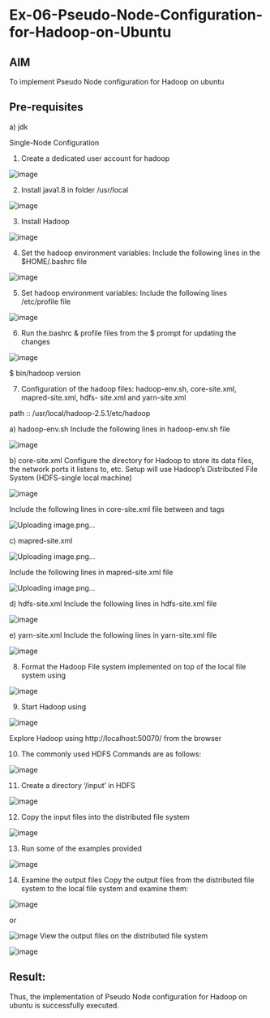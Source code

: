 # Ex-06-Pseudo-Node-Configuration-for-Hadoop-on-Ubuntu

## AIM

To implement Pseudo Node configuration for Hadoop on ubuntu

## Pre-requisites

a) jdk

Single-Node Configuration

1.	Create a dedicated user account for hadoop


![image](https://github.com/gunupatidheeraj/Ex-06-Pseudo-Node-Configuration-for-Hadoop-on-Ubuntu/assets/146909163/dc836092-ce76-4bcd-a965-bdd83918d8be)

2.	Install java1.8 in folder /usr/local


  ![image](https://github.com/gunupatidheeraj/Ex-06-Pseudo-Node-Configuration-for-Hadoop-on-Ubuntu/assets/146909163/d49170bb-7c79-45b3-80e2-df4413abcf5e)

3.	Install Hadoop


![image](https://github.com/gunupatidheeraj/Ex-06-Pseudo-Node-Configuration-for-Hadoop-on-Ubuntu/assets/146909163/82947a99-cef2-4a55-bee3-bff53e5ff0c9)

4.	Set the hadoop environment variables: Include the following lines in the
$HOME/.bashrc file


![image](https://github.com/gunupatidheeraj/Ex-06-Pseudo-Node-Configuration-for-Hadoop-on-Ubuntu/assets/146909163/259fd779-e99d-4f87-bc7a-6f629968eac4)

 
5.	Set hadoop environment variables: Include the following lines /etc/profile file


![image](https://github.com/gunupatidheeraj/Ex-06-Pseudo-Node-Configuration-for-Hadoop-on-Ubuntu/assets/146909163/0cdf090f-03f4-416b-b8e9-98fbdd6cefce)


6.	Run the.bashrc & profile files from the $ prompt for updating the changes

![image](https://github.com/gunupatidheeraj/Ex-06-Pseudo-Node-Configuration-for-Hadoop-on-Ubuntu/assets/146909163/596ee2c7-0502-4fe6-b7c7-0338b77ce3e1)



$ bin/hadoop version	

7.	Configuration of the hadoop files: hadoop-env.sh, core-site.xml, mapred-site.xml, hdfs- site.xml and yarn-site.xml

path ::	/usr/local/hadoop-2.5.1/etc/hadoop

a)	hadoop-env.sh
Include the following lines in hadoop-env.sh file


![image](https://github.com/gunupatidheeraj/Ex-06-Pseudo-Node-Configuration-for-Hadoop-on-Ubuntu/assets/146909163/ac50077a-13d8-46ba-adf5-094abbc9179d)

b)	core-site.xml
Configure the directory for Hadoop to store its data files, the network ports it listens to, etc. Setup will use Hadoop’s Distributed File System (HDFS-single local machine)

![image](https://github.com/gunupatidheeraj/Ex-06-Pseudo-Node-Configuration-for-Hadoop-on-Ubuntu/assets/146909163/c84b6784-518f-490c-a3f2-b55726b1cac6)

 
Include the following lines in core-site.xml file between <configuration> and
</configuration> tags


![Uploading image.png…]()

c)	mapred-site.xml
 
![Uploading image.png…]()

Include the following lines in mapred-site.xml file


 ![Uploading image.png…]()


d)	hdfs-site.xml
Include the following lines in hdfs-site.xml file


![image](https://github.com/gunupatidheeraj/Ex-06-Pseudo-Node-Configuration-for-Hadoop-on-Ubuntu/assets/146909163/b76715b5-a7a6-4f9a-97a9-3ffa8308eb12)


e)	yarn-site.xml
Include the following lines in yarn-site.xml file


![image](https://github.com/gunupatidheeraj/Ex-06-Pseudo-Node-Configuration-for-Hadoop-on-Ubuntu/assets/146909163/a8fe8371-0e36-4e68-bc6d-58b56b568ed9)

8.	Format the Hadoop File system implemented on top of the local file system using


![image](https://github.com/gunupatidheeraj/Ex-06-Pseudo-Node-Configuration-for-Hadoop-on-Ubuntu/assets/146909163/d32cf21d-2387-4d13-bc21-9114508fa281)

9.	Start Hadoop using

![image](https://github.com/gunupatidheeraj/Ex-06-Pseudo-Node-Configuration-for-Hadoop-on-Ubuntu/assets/146909163/d52c3f9c-229c-466b-acca-29133dad6309)

Explore Hadoop using http://localhost:50070/ from the browser	
 
10.	The commonly used HDFS Commands are as follows:


![image](https://github.com/gunupatidheeraj/Ex-06-Pseudo-Node-Configuration-for-Hadoop-on-Ubuntu/assets/146909163/bdc0710e-e924-4ca8-9029-ed6abc503884)


11.	Create a directory ‘/input’ in HDFS

![image](https://github.com/gunupatidheeraj/Ex-06-Pseudo-Node-Configuration-for-Hadoop-on-Ubuntu/assets/146909163/c69d7a09-8d05-4bfb-8f68-8bc2b652677a)


12.	Copy the input files into the distributed file system


 ![image](https://github.com/gunupatidheeraj/Ex-06-Pseudo-Node-Configuration-for-Hadoop-on-Ubuntu/assets/146909163/9e39eeeb-7527-4f53-9e02-6b3effab2859)


13.	Run some of the examples provided

![image](https://github.com/gunupatidheeraj/Ex-06-Pseudo-Node-Configuration-for-Hadoop-on-Ubuntu/assets/146909163/e8849cb2-645a-4c10-b8a9-d0bee3931913)


14.	Examine the output files
Copy the output files from the distributed file system to the local file system and examine them:

![image](https://github.com/gunupatidheeraj/Ex-06-Pseudo-Node-Configuration-for-Hadoop-on-Ubuntu/assets/146909163/40c4ce51-81af-493e-91ca-643e26a22ba9)



or

 ![image](https://github.com/gunupatidheeraj/Ex-06-Pseudo-Node-Configuration-for-Hadoop-on-Ubuntu/assets/146909163/08006dad-317f-4952-85d6-894ac03a0a14)
View the output files on the distributed file system

![image](https://github.com/gunupatidheeraj/Ex-06-Pseudo-Node-Configuration-for-Hadoop-on-Ubuntu/assets/146909163/b8da249f-0dfe-4ceb-97bd-26476f5cb40f)

## Result:
Thus, the implementation of Pseudo Node configuration for Hadoop on ubuntu is successfully executed.
